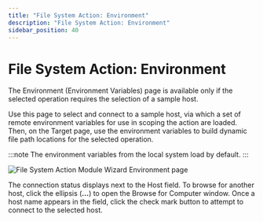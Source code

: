 ```yaml
---
title: "File System Action: Environment"
description: "File System Action: Environment"
sidebar_position: 40
---
```


# File System Action: Environment

The Environment (Environment Variables) page is available only if the selected operation requires
the selection of a sample host.

Use this page to select and connect to a sample host, via which a set of remote environment
variables for use in scoping the action are loaded. Then, on the Target page, use the environment
variables to build dynamic file path locations for the selected operation.

:::note
The environment variables from the local system load by default.
:::


![File System Action Module Wizard Environment page](/images/accessanalyzer/11.6/admin/action/filesystem/environment.webp)

The connection status displays next to the Host field. To browse for another host, click the
ellipsis (**…**) to open the Browse for Computer window. Once a host name appears in the field,
click the check mark button to attempt to connect to the selected host.
